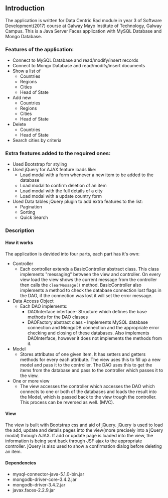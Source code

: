 ## Introduction
The application is written for Data Centric Rad module in year 3 of Software Development(2017) course at Galway Mayo Institute of Technology, Galway Campus.
This is a Java Server Faces application with MySQL Database and Mongo Database.
### Features of the application:
* Connect to MySQL Database and read/modify/insert records
* Connect to Mongo Database and read/modify/insert documents
* Show a list of
    * Countries
    * Regions
    * Cities
    * Head of State
* Add new
    * Countries
    * Regions
    * Cities
    * Head of State
* Delete
    * Countries
    * Head of State
* Search cities by criteria

### Extra features added to the required ones:
* Used Bootstrap for styling
* Used jQuery for AJAX feature loads like:
    * Load modal with a form whenever a new item to be added to the database
    * Load modal to confirm deletion of an item
    * Load modal with the full details of a city
    * Load modal with a update country form
* Used Data tables jQuery plugin to add extra features to the list:
    * Pagination
    * Sorting
    * Quick Search

### Description
#### How it works
The application is devided into four parts, each part has it's own:
* Controller
    * Each controller extends a BasicController abstract class. This class implements "messaging" between the view and controller. On every view load the view shows the current message from the controller then calls the ```clearMessage()``` method.  BasicController also implements a method to check the database connection lost flags in the DAO, if the connection was lost it will set the error message. 
* Data Access Object
    * Each DAO implements:
        * DAOInterface interface- Structure which defines the base methods for the DAO classes
        * DAOFactory abstract class - Implements MySQL database connection and MongoDB connection and the appropriate error checking and closing of these databases. Also implements DAOInterface, however it does not implements the methods from it.
* Model
    * Stores attributes of one given item. It has setters and getters methods for every each attribute. The view uses this to fill up a new model and pass it to the controller. The DAO uses this to get the items from the database and pass to the controller which passes it to the view.
* One or more view
    * The view accesses the controller which accesses the DAO which connects to one or both of the databases and loads the result into the Model, which is passed back to the view trough the controller. This process can be reversed as well. (MVC).

#### View
The view is built with Bootstrap css and aid of jQuery. jQuery is used to load the add, update and details pages into the view(more precisely into a jQuery modal) through AJAX. If add or update page is loaded into the view, the information is being sent back through JSF ajax to the appropriate controller. jQuery is also used to show a confirmation dialog before deleting an item.




#### Dependencies
* mysql-connector-java-5.1.0-bin.jar
* mongodb-driver-core-3.4.2.jar
* mongodb-driver-3.4.2.jar
* javax.faces-2.2.9.jar